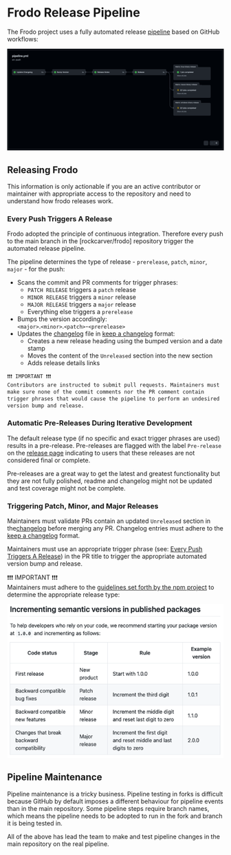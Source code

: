 # Frodo Release Pipeline

The Frodo project uses a fully automated release [pipeline](../.github/workflows/pipeline.yml) based on GitHub workflows:

![Frodo Release Pipeline Workflow](images/release_pipeline.png)

## Releasing Frodo

This information is only actionable if you are an active contributor or maintainer with appropriate access to the repository and need to understand how frodo releases work.

### Every Push Triggers A Release

Frodo adopted the principle of continuous integration. Therefore every push to the main branch in the [rockcarver/frodo] repository trigger the automated release pipeline.

The pipeline determines the type of release - `prerelease`, `patch`, `minor`, `major` - for the push:

-   Scans the commit and PR comments for trigger phrases:
    -   `PATCH RELEASE` triggers a `patch` release
    -   `MINOR RELEASE` triggers a `minor` release
    -   `MAJOR RELEASE` triggers a `major` release
    -   Everything else triggers a `prerelease`
-   Bumps the version accordingly:<br>
    `<major>`.`<minor>`.`<patch>`-`<prerelease>`
-   Updates the [changelog](../CHANGELOG.md) file in [keep a changelog](https://keepachangelog.com/en/1.0.0/) format:
    -   Creates a new release heading using the bumped version and a date stamp
    -   Moves the content of the `Unreleased` section into the new section
    -   Adds release details links

```
❗❗❗ IMPORTANT ❗❗❗
Contributors are instructed to submit pull requests. Maintainers must make sure none of the commit comments nor the PR comment contain trigger phrases that would cause the pipeline to perform an undesired version bump and release.
```

### Automatic Pre-Releases During Iterative Development

The default release type (if no specific and exact trigger phrases are used) results in a pre-release. Pre-releases are flagged with the label `Pre-release` on the [release page](../releases) indicating to users that these releases are not considered final or complete.

Pre-releases are a great way to get the latest and greatest functionality but they are not fully polished, readme and changelog might not be updated and test coverage might not be complete.

### Triggering Patch, Minor, and Major Releases

Maintainers must validate PRs contain an updated `Unreleased` section in the[changelog](../CHANGELOG.md) before merging any PR. Changelog entries must adhere to the [keep a changelog](https://keepachangelog.com/en/1.0.0/) format.

Maintainers must use an appropriate trigger phrase (see: [Every Push Triggers A Release](#Every-Push-Triggers-A-Release)) in the PR title to trigger the appropriate automated version bump and release.

❗❗❗ IMPORTANT ❗❗❗<br>
Maintainers must adhere to the [guidelines set forth by the npm project](https://docs.npmjs.com/about-semantic-versioning#incrementing-semantic-versions-in-published-packages) to determine the appropriate release type:

![NPM Versioning Guidelines](images/npm_versioning_guidelines.png)

## Pipeline Maintenance

Pipeline maintenance is a tricky business. Pipeline testing in forks is difficult because GitHub by default imposes a different behaviour for pipeline events than in the main repository. Some pipeline steps require branch names, which means the pipeline needs to be adopted to run in the fork and branch it is being tested in. 

All of the above has lead the team to make and test pipeline changes in the main repository on the real pipeline.
